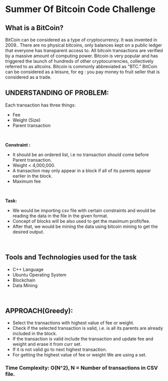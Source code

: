 # Summer Of Bitcoin Code Challenge

## What is a BitCoin?
BitCoin can be considered as a type of cryptocurrency. It was invented in 2009.. There are no physical bitcoins, only balances kept on a public ledger that everyone has transparent access to. All bitcoin transactions are verified by a massive amount of computing power. Bitcoin is very popular and has triggered the launch of hundreds of other cryptocurrencies, collectively referred to as altcoins.  Bitcoin is commonly abbreviated as "BTC." BitCoin can be considered as a leisure, for eg : you pay money to fruit seller that is considered as a trade.


## UNDERSTANDING OF PROBLEM:
   Each transaction has three things:
   - Fee
   - Weight (Size)
   - Parent transaction
   <br>

<b>Constraint :</b>
   - It should be an ordered list, i.e no transaction should come before Parent transaction.
   - Weight < 4,000,000.
   - A transaction may only appear in a block if all of its parents appear earlier in the block.
   - Maximum fee

<br>

<b> Task: </b>
   - We would be importing csv file with certain constraints and would be reading the data in the file in the given format. 
   - Concept of blocks will be also used to get the maximum profit/fee. 
   - After that, we would be mining the data using bitcoin mining to get the desired output. 
<br>

## Tools and Technologies used for the task
   - C++ Language
   - Ubuntu Operating System 
   - Blockchain 
   - Data Mining
<br>

## APPROACH(Greedy):
   - Select the transactions with highest value of fee or weight.
   - Check if the selected transaction is valid, i.e. is all its parents are already included in the block.
   - If the transaction is valid include the transaction and update fee and weight and erase it from curr set. 
   - If it is not valid go to next highest transaction.
   - For getting the highest value of fee or weight We are using a set.

### Time Complexity: O(N^2), N = Number of transactions in CSV file.
